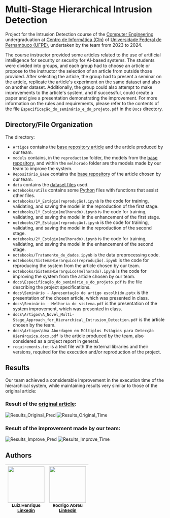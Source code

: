 # Multi-Stage Hierarchical Intrusion Detection

Project for the Intrusion Detection course of the [Computer Engineering](https://portal.cin.ufpe.br/graduacao/#engenharia-da-computacao) undergraduation at [Centro de Informática (CIn)](https://portal.cin.ufpe.br/) of [Universidade Federal de Pernambuco (UFPE)](https://www.ufpe.br/), undertaken by the team from 2023 to 2024.

The course instructor provided some articles related to the use of artificial intelligence for security or security for AI-based systems. The students were divided into groups, and each group had to choose an article or propose to the instructor the selection of an article from outside those provided. After selecting the article, the group had to present a seminar on the article, replicate the article's experiment on the same dataset and also on another dataset. Additionally, the group could also attempt to make improvements to the article's system, and if successful, could create a paper and give a presentation demonstrating the improvement. For more information on the rules and requirements, please refer to the contents of the file `Especificação_do_seminário_e_do_projeto.pdf` in the `Docs` directory.

## Directory/File Organization

The directory:
 - `Artigos` contains the [base repository article](https://ieeexplore.ieee.org/document/10077796) and the article produced by our team.
 - `models` contains, in the `reproduction` folder, the models from the [base repository](https://gitlab.ilabt.imec.be/mverkerk/multi-stage-hierarchical-ids), and within the `melhorado` folder are the models made by our team to improve the system.
 - `Repositório_Base` contains the [base repository](https://gitlab.ilabt.imec.be/mverkerk/multi-stage-hierarchical-ids) of the article chosen by our team.
 - `data` contains the [dataset files](https://www.unb.ca/cic/datasets/) used.
 - `notebooks/utils` contains some [Python](https://www.python.org) files with functions that assist other files.
 - `notebooks/1º_Estágio(reprodução).ipynb` is the code for training, validating, and saving the model in the reproduction of the first stage.
 - `notebooks/1º_Estágio(melhorado).ipynb` is the code for training, validating, and saving the model in the enhancement of the first stage.
 - `notebooks/2º_Estágio(reprodução).ipynb` is the code for training, validating, and saving the model in the reproduction of the second stage.
 - `notebooks/2º_Estágio(melhorado).ipynb` is the code for training, validating, and saving the model in the enhancement of the second stage.
 - `notebooks/Tratamento_de_dados.ipynb` is the data preprocessing code.
 - `notebooks/SistemaHierarquico(reprodução).ipynb` is the code for reproducing the system from the article chosen by our team.
 - `notebooks/SistemaHierarquico(melhorado).ipynb` is the code for improving the system from the article chosen by our team.
 - `docs\Especificação_do_seminário_e_do_projeto.pdf` is the file describing the project specifications.
 - `docs\Seminário - Apresentação do artigo escolhido.pptx` is the presentation of the chosen article, which was presented in class.
 - `docs\Seminário - Melhoria do sistema.pdf` is the presentation of the system improvement, which was presented in class.
 - `docs\Artigos\A_Novel_Multi-Stage_Approach_for_Hierarchical_Intrusion_Detection.pdf` is the article chosen by the team.
 - `docs\Artigos\Uma Abordagem em Múltiplos Estágios para Detecção Hierárquica.docx.pdf` is the article produced by the team, also considered as a project report in general.
 - `requirements.txt` is a text file with the external libraries and their versions, required for the execution and/or reproduction of the project.

## Results

Our team achieved a considerable improvement in the execution time of the hierarchical system, while maintaining results very similar to those of the original article:

### Result of the [original article](https://ieeexplore.ieee.org/document/10077796):
![Results_Original_Pred](https://github.com/luiz-linkezio/Deteccao_de_Intrusao_Hierarquica_Multiestagio/assets/125787137/4c17f40c-60aa-4cb0-a567-38e5e62f49ea)
![Results_Original_Time](https://github.com/luiz-linkezio/Deteccao_de_Intrusao_Hierarquica_Multiestagio/assets/125787137/98dcf131-1e44-4ab3-8472-c1be621f8639)

### Result of the improvement made by our team:
![Results_Improve_Pred](https://github.com/luiz-linkezio/Deteccao_de_Intrusao_Hierarquica_Multiestagio/assets/125787137/1793fad0-ffdc-49da-a97c-06bc24590e24)
![Results_Improve_Time](https://github.com/luiz-linkezio/Deteccao_de_Intrusao_Hierarquica_Multiestagio/assets/125787137/4a2e24dc-5ff0-41ad-9d49-d8177cb6814e)

## Authors

| [<img src="https://github.com/luiz-linkezio.png" width=115><br><sub>Luiz Henrique</sub><br>](https://github.com/luiz-linkezio) <sub>[Linkedin](https://www.linkedin.com/in/lhbas/)</sub> | [<img src="https://github.com/Raafm.png" width=115><br><sub>Rodrigo Abreu</sub><br>](https://github.com/Raafm) <sub>[Linkedin](https://www.linkedin.com/in/rodrigo-abreu-/)</sub> |
| :-----------------------------------------------------------------------------------------------------------------------------------------------------------------------------------------------------------------------------------------------------------------------------------------------------------------------------------------------------: | :-----------------------------------------------------------------------------------------------------------------------------------------------------------------------------------------------------------------------------------------------------------------------------------------------------------------------------------------------------------: |

